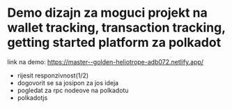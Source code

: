 # Demo dizajn za moguci projekt na wallet tracking, transaction tracking, getting started platform za polkadot
link na demo: https://master--golden-heliotrope-adb072.netlify.app/
- rijesit responzivnost(1/2)
- dogovorit se sa josipon za jos ideja
- pogledat za rpc nodeove na polkadotu
- polkadotjs
